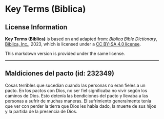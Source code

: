 # Key Terms (Biblica)

## License Information

**Key Terms (Biblica)** is based on and adapted from: _Biblica Bible Dictionary_, [Biblica, Inc.](https://www.biblica.com/), 2023, which is licensed under a [CC BY-SA 4.0 license](https://creativecommons.org/licenses/by-sa/4.0/legalcode.en).

This markdown version is provided under the same license.



--------------------------------

## Maldiciones del pacto (id: 232349)

Cosas terribles que sucedían cuando las personas no eran fieles a un pacto. En los pactos con Dios, no ser fiel significaba no vivir según los caminos de Dios. Esto detenía las bendiciones del pacto y llevaba a las personas a sufrir de muchas maneras. El sufrimiento generalmente tenía que ver con perder la tierra que Dios les había dado, la muerte de sus hijos y la partida de la presencia de Dios.


